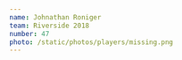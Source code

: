 ```yaml
---
name: Johnathan Roniger
team: Riverside 2018
number: 47
photo: /static/photos/players/missing.png
---
```

